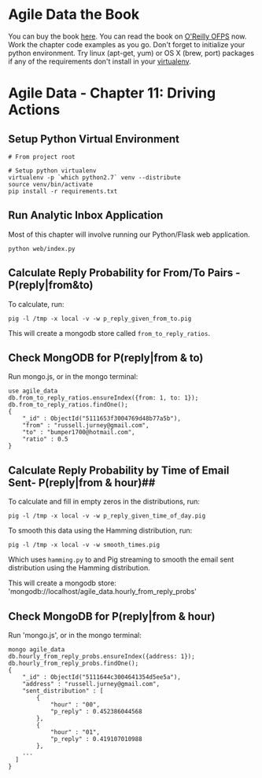 Agile Data the Book
===================

You can buy the book [here](http://shop.oreilly.com/product/0636920025054.do). You can read the book on [O'Reilly OFPS](http://ofps.oreilly.com/titles/9781449326265/) now. Work the chapter code examples as you go. Don't forget to initialize your python environment. Try linux (apt-get, yum) or OS X (brew, port) packages if any of the requirements don't install in your [virtualenv](http://www.virtualenv.org/en/latest/).

Agile Data - Chapter 11: Driving Actions
===============================================================

## Setup Python Virtual Environment ##

```
# From project root

# Setup python virtualenv
virtualenv -p `which python2.7` venv --distribute
source venv/bin/activate
pip install -r requirements.txt
```

## Run Analytic Inbox Application ##

Most of this chapter will involve running our Python/Flask web application.

```
python web/index.py
```

## Calculate Reply Probability for From/To Pairs - P(reply|from&to) ##

To calculate, run:

```
pig -l /tmp -x local -v -w p_reply_given_from_to.pig
```

This will create a mongodb store called `from_to_reply_ratios`.

## Check MongODB for P(reply|from & to) ##

Run mongo.js, or in the mongo terminal:
```
use agile_data
db.from_to_reply_ratios.ensureIndex({from: 1, to: 1});
db.from_to_reply_ratios.findOne();
{
	"_id" : ObjectId("5111653f3004769d48b77a5b"),
	"from" : "russell.jurney@gmail.com",
	"to" : "bumper1700@hotmail.com",
	"ratio" : 0.5
}

```

## Calculate Reply Probability by Time of Email Sent- P(reply|from & hour)##

To calculate and fill in empty zeros in the distributions, run:

```
pig -l /tmp -x local -v -w p_reply_given_time_of_day.pig
```

To smooth this data using the Hamming distribution, run:

```
pig -l /tmp -x local -v -w smooth_times.pig
```

Which uses `hamming.py` to and Pig streaming to smooth the email sent distribution using the Hamming distribution.

This will create a mongodb store: 'mongodb://localhost/agile_data.hourly_from_reply_probs'

## Check MongoDB for P(reply|from & hour) ##

Run 'mongo.js', or in the mongo terminal:

```
mongo agile_data
db.hourly_from_reply_probs.ensureIndex({address: 1});
db.hourly_from_reply_probs.findOne();
{
	"_id" : ObjectId("5111644c3004641354d5ee5a"),
	"address" : "russell.jurney@gmail.com",
	"sent_distribution" : [
		{
			"hour" : "00",
			"p_reply" : 0.452386044568
		},
		{
			"hour" : "01",
			"p_reply" : 0.419107010988
		},
    ...
  ]
}
```

